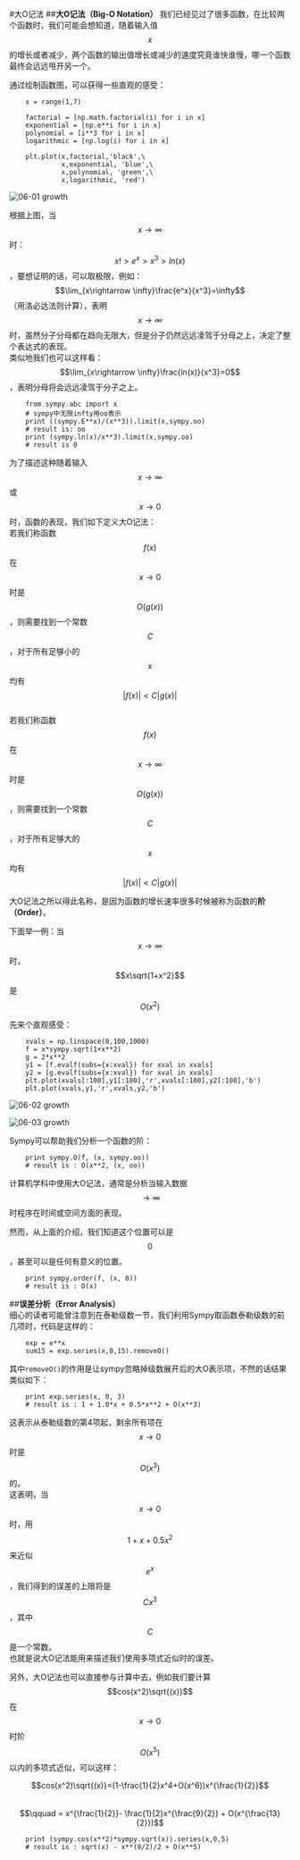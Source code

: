 #大O记法
##**大O记法（Big-O Notation）**
我们已经见过了很多函数，在比较两个函数时，我们可能会想知道，随着输入值$$x$$的增长或者减少，两个函数的输出值增长或减少的速度究竟谁快谁慢，哪一个函数最终会远远甩开另一个。  

通过绘制函数图，可以获得一些直观的感受：    
```
	x = range(1,7)

	factorial = [np.math.factorial(i) for i in x]
	exponential = [np.e**i for i in x]
	polynomial = [i**3 for i in x]
	logarithmic = [np.log(i) for i in x]

	plt.plot(x,factorial,'black',\
    	     x,exponential, 'blue',\
        	 x,polynomial, 'green',\
         	 x,logarithmic, 'red')
```

![06-01 growth](images/06-01growth.png)  

根据上图，当$$x\rightarrow \infty$$时：$$x!> e^x> x^3 > ln(x)$$，要想证明的话，可以取极限，例如：$$\lim_{x\rightarrow \infty}\frac{e^x}{x^3}=\infty$$（用洛必达法则计算），表明$$x\rightarrow \infty$$时，虽然分子分母都在趋向无限大，但是分子仍然远远凌驾于分母之上，决定了整个表达式的表现。  
类似地我们也可以这样看：$$\lim_{x\rightarrow \infty}\frac{ln(x)}{x^3}=0$$，表明分母将会远远凌驾于分子之上。  

```
	from sympy.abc import x
	# sympy中无限infty用oo表示
	print ((sympy.E**x)/(x**3)).limit(x,sympy.oo)
	# result is: oo
	print (sympy.ln(x)/x**3).limit(x,sympy.oo)
	# result is 0
```

为了描述这种随着输入$$x\rightarrow \infty$$或$$x\rightarrow 0$$时，函数的表现，我们如下定义大O记法：  
若我们称函数$$f(x)$$在$$x\rightarrow 0$$时是$$O(g(x))$$，则需要找到一个常数$$C$$，对于所有足够小的$$x$$均有$$|f(x)|<C|g(x)|$$  
若我们称函数$$f(x)$$在$$x\rightarrow \infty$$时是$$O(g(x))$$，则需要找到一个常数$$C$$，对于所有足够大的$$x$$均有$$|f(x)|<C|g(x)|$$  

大O记法之所以得此名称，是因为函数的增长速率很多时候被称为函数的**阶（Order）**。  

下面举一例：当$$x\rightarrow \infty$$时，$$x\sqrt{1+x^2}$$是$$O(x^2)$$    

先来个直观感受：  
```
	xvals = np.linspace(0,100,1000)
	f = x*sympy.sqrt(1+x**2)
	g = 2*x**2
	y1 = [f.evalf(subs={x:xval}) for xval in xvals]
	y2 = [g.evalf(subs={x:xval}) for xval in xvals]
	plt.plot(xvals[:100],y1[:100],'r',xvals[:100],y2[:100],'b')
	plt.plot(xvals,y1,'r',xvals,y2,'b')
```

![06-02 growth](images/06-02growth2.png)  

![06-03 growth](images/06-03growth3.png)  

Sympy可以帮助我们分析一个函数的阶：  
```
	print sympy.O(f, (x, sympy.oo))
	# result is : O(x**2, (x, oo))
```	

计算机学科中使用大O记法，通常是分析当输入数据$$\rightarrow \infty$$时程序在时间或空间方面的表现。  

然而，从上面的介绍，我们知道这个位置可以是$$0$$，甚至可以是任何有意义的位置。  

```
	print sympy.order(f, (x, 0))
	# result is : O(x)
```
##**误差分析（Error Analysis）**  
细心的读者可能曾注意到在泰勒级数一节，我们利用Sympy取函数泰勒级数的前几项时，代码是这样的：

```
	exp = e**x
	sum15 = exp.series(x,0,15).removeO()
```

其中`removeO()`的作用是让sympy忽略掉级数展开后的大O表示项，不然的话结果类似如下：  

```
	print exp.series(x, 0, 3)
	# result is : 1 + 1.0*x + 0.5*x**2 + O(x**3)
```

这表示从泰勒级数的第4项起，剩余所有项在$$x\rightarrow 0$$时是$$O(x^3)$$的。   
这表明，当$$x\rightarrow 0$$时，用$$1+x+0.5x^2$$来近似$$e^x$$，我们得到的误差的上限将是$$Cx^3$$，其中$$C$$是一个常数。  
也就是说大O记法能用来描述我们使用多项式近似时的误差。  

另外，大O记法也可以直接参与计算中去，例如我们要计算$$cos(x^2)\sqrt{(x)}$$在$$x\rightarrow 0$$时阶$$O(x^5)$$以内的多项式近似，可以这样：   

$$cos(x^2)\sqrt{(x)}=(1-\frac{1}{2}x^4+O(x^6))x^{\frac{1}{2}}$$  
$$\qquad = x^{\frac{1}{2}}-	\frac{1}{2}x^{\frac{9}{2}} + O(x^{\frac{13}{2}})$$

```
	print (sympy.cos(x**2)*sympy.sqrt(x)).series(x,0,5)
	# result is : sqrt(x) - x**(9/2)/2 + O(x**5)
```